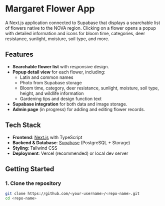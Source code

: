 # Margaret Flower App

A Next.js application connected to Supabase that displays a searchable list of flowers native to the NOVA region. Clicking on a flower opens a popup with detailed information and icons for bloom time, categories, deer resistance, sunlight, moisture, soil type, and more.

## Features

- **Searchable flower list** with responsive design.
- **Popup detail view** for each flower, including:
  - Latin and common names
  - Photo from Supabase storage
  - Bloom time, category, deer resistance, sunlight, moisture, soil type, height, and wildlife information
  - Gardening tips and design function text
- **Supabase integration** for both data and image storage.
- **Admin page** (in progress) for adding and editing flower records.

## Tech Stack

- **Frontend**: [Next.js](https://nextjs.org/) with TypeScript
- **Backend & Database**: [Supabase](https://supabase.com/) (PostgreSQL + Storage)
- **Styling**: Tailwind CSS
- **Deployment**: Vercel (recommended) or local dev server

## Getting Started

### 1. Clone the repository
```bash
git clone https://github.com/<your-username>/<repo-name>.git
cd <repo-name>